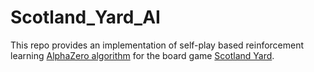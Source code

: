 # Scotland_Yard_AI

This repo provides an implementation of self-play based reinforcement learning [AlphaZero algorithm](https://arxiv.org/pdf/1712.01815.pdf) for the board game [Scotland Yard](https://en.wikipedia.org/wiki/Scotland_Yard_(board_game)). 
